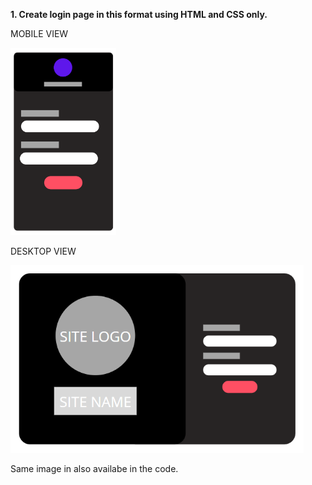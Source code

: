 **1. Create login page in this format using HTML and CSS only.**

MOBILE VIEW

<img src="LOGIN.png" height="300"> 

DESKTOP VIEW

<img src="desktoplogin.PNG" height="300"> 

Same image in also availabe in the code.
